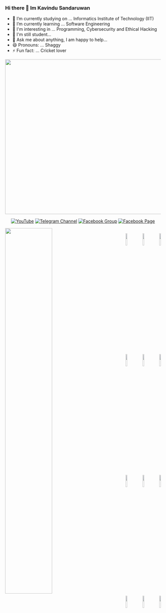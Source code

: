 ### Hi there 👋 Im Kavindu Sandaruwan

- 🔭 I’m currently studying on ... Informatics Institute of Technology (IIT) 
- 🌱 I’m currently learning ... Software Engineering
- 👯 I'm interesting in ... Programming, Cybersecurity and Ethical Hacking
- 🤔 I'm still student... 
- 💬 Ask me about anything, I am happy to help...
- 😄 Pronouns: ... Shaggy
- ⚡ Fun fact: ... Cricket lover
<img src="https://cdn.columbiauniversitybootcamp.com/wp-content/uploads/sites/108/2021/03/CDG_blog_post_image_02-2.jpg" width="1000" height="500">                       

<p align="center">
	<a href="https://www.youtube.com/"><img title="YouTube" src="https://img.shields.io/badge/YouTube-CASPER-red?style=for-the-badge&logo=Youtube"></a>
	<a href="https://t.me/joincha2d-lboeaueg"><img title="Telegram Channel" src="https://img.shields.io/badge/Telegram-black?style=for-the-badge&logo=Telegram"></a>
	<a href="https://www.faceboo3081269/?ref=share"><img title="Facebook Group" src="https://img.shields.io/badge/Facebook-blue?style=for-the-badge&logo=Facebook"></a>
	<a href="https://www.facebodroidD/"><img title="Facebook Page" src="https://img.shields.io/badge/Facebook-black?style=for-the-badge&logo=Facebook"></a>
</p>
<!--
# GITHUB STATUS.
- ![Profile views](https://gpvc.arturio.dev/RazorKenway)
- [![GitHub followers](https://img.shields.io/github/followers/RazorKenway.svg?style=social&label=Follow&maxAge=2592000)](https://github.com/RazorKenway?tab=followers)
-->
<p align="left">
<img width="55%" align="left" src="">
</p>

<p align ="right">
  <br />
  <code><img width="10%"  src="https://www.vectorlogo.zone/logos/python/python-ar21.svg"></code>
  <code><img width="10%"  src="https://www.vectorlogo.zone/logos/gnu_bash/gnu_bash-official.svg"></code>
  <code><img width="10%"  src="https://www.vectorlogo.zone/logos/netlifyapp_watercss/netlifyapp_watercss-official.svg"></code>
  <br />  
  <code><img width="10%"  src="https://www.vectorlogo.zone/logos/git-scm/git-scm-ar21.svg"></code>
  <code><img width="10%"  src="https://www.vectorlogo.zone/logos/php/php-vertical.svg"></code>
  <code><img width="10%"  src="https://www.vectorlogo.zone/logos/w3_html5/w3_html5-ar21.svg"></code>
  <br />
  <code><img width="10%"  src="https://www.vectorlogo.zone/logos/mysql/mysql-ar21.svg"></code>
  <code><img width="10%"  src="https://www.vectorlogo.zone/logos/sqlite/sqlite-ar21.svg"></code>
  <code><img width="10%"  src="https://www.vectorlogo.zone/logos/firebase/firebase-ar21.svg"></code>
  <br />
  <code><img width="10%"  src="https://www.vectorlogo.zone/logos/json/json-ar21.svg"></code>
  <code><img width="10%"  src="https://www.vectorlogo.zone/logos/github/github-ar21.svg"></code>
  <code><img width="10%"  src="https://www.vectorlogo.zone/logos/gitlab/gitlab-ar21.svg"></code>
  <br>
</p>  
